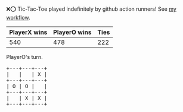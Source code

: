 :x::o: Tic-Tac-Toe played indefinitely by github action runners! See [my workflow](.github/workflows/play.yaml).

|PlayerX wins|PlayerO wins|Ties|
|-|-|-|
|540|478|222|

PlayerO's turn.

<pre>
+---+---+---+
|   |   | X |
+---+---+---+
| O | O |   |
+---+---+---+
|   | X | X |
+---+---+---+
</pre>